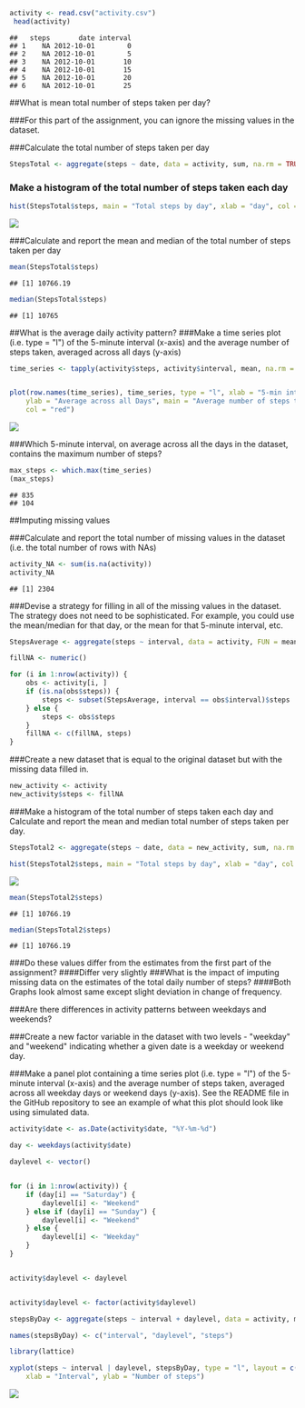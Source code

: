 

```r
activity <- read.csv("activity.csv")
 head(activity)
```

```
##   steps       date interval
## 1    NA 2012-10-01        0
## 2    NA 2012-10-01        5
## 3    NA 2012-10-01       10
## 4    NA 2012-10-01       15
## 5    NA 2012-10-01       20
## 6    NA 2012-10-01       25
```
 
##What is mean total number of steps taken per day?

###For this part of the assignment, you can ignore the missing values in the dataset.

###Calculate the total number of steps taken per day


```r
StepsTotal <- aggregate(steps ~ date, data = activity, sum, na.rm = TRUE)
```

### Make a histogram of the total number of steps taken each day


```r
hist(StepsTotal$steps, main = "Total steps by day", xlab = "day", col = "red")
```

![](PA1_template_files/figure-html/unnamed-chunk-3-1.png) 

###Calculate and report the mean and median of the total number of steps taken per day

```r
mean(StepsTotal$steps)
```

```
## [1] 10766.19
```

```r
median(StepsTotal$steps)
```

```
## [1] 10765
```


##What is the average daily activity pattern?
###Make a time series plot (i.e. type = "l") of the 5-minute interval (x-axis) and the average number of steps taken, averaged across all days (y-axis)


```r
time_series <- tapply(activity$steps, activity$interval, mean, na.rm = TRUE)


plot(row.names(time_series), time_series, type = "l", xlab = "5-min interval", 
    ylab = "Average across all Days", main = "Average number of steps taken", 
    col = "red")
```

![](PA1_template_files/figure-html/unnamed-chunk-5-1.png) 


###Which 5-minute interval, on average across all the days in the dataset, contains the maximum number of steps?


```r
max_steps <- which.max(time_series)
(max_steps)
```

```
## 835 
## 104
```


##Imputing missing values

###Calculate and report the total number of missing values in the dataset (i.e. the total number of rows with NAs)


```r
activity_NA <- sum(is.na(activity))
activity_NA
```

```
## [1] 2304
```

###Devise a strategy for filling in all of the missing values in the dataset. The strategy does not need to be sophisticated. For example, you could use the mean/median for that day, or the mean for that 5-minute interval, etc.


```r
StepsAverage <- aggregate(steps ~ interval, data = activity, FUN = mean)

fillNA <- numeric()

for (i in 1:nrow(activity)) {
    obs <- activity[i, ]
    if (is.na(obs$steps)) {
        steps <- subset(StepsAverage, interval == obs$interval)$steps
    } else {
        steps <- obs$steps
    }
    fillNA <- c(fillNA, steps)
}
```

###Create a new dataset that is equal to the original dataset but with the missing data filled in.



```r
new_activity <- activity
new_activity$steps <- fillNA
```

###Make a histogram of the total number of steps taken each day and Calculate and report the mean and median total number of steps taken per day. 

```r
StepsTotal2 <- aggregate(steps ~ date, data = new_activity, sum, na.rm = TRUE)
```


```r
hist(StepsTotal2$steps, main = "Total steps by day", xlab = "day", col = "red")
```

![](PA1_template_files/figure-html/unnamed-chunk-11-1.png) 

```r
mean(StepsTotal2$steps)
```

```
## [1] 10766.19
```

```r
median(StepsTotal2$steps)
```

```
## [1] 10766.19
```

###Do these values differ from the estimates from the first part of the assignment?
####Differ very slightly
###What is the impact of imputing missing data on the estimates of the total daily number of steps?
####Both Graphs look almost same except slight deviation in change of frequency.


###Are there differences in activity patterns between weekdays and weekends?

###Create a new factor variable in the dataset with two levels - "weekday" and "weekend" indicating whether a given date is a weekday or weekend day.

###Make a panel plot containing a time series plot (i.e. type = "l") of the 5-minute interval (x-axis) and the average number of steps taken, averaged across all weekday days or weekend days (y-axis). See the README file in the GitHub repository to see an example of what this plot should look like using simulated data.


```r
activity$date <- as.Date(activity$date, "%Y-%m-%d")
```

```r
day <- weekdays(activity$date)
```


```r
daylevel <- vector()


for (i in 1:nrow(activity)) {
    if (day[i] == "Saturday") {
        daylevel[i] <- "Weekend"
    } else if (day[i] == "Sunday") {
        daylevel[i] <- "Weekend"
    } else {
        daylevel[i] <- "Weekday"
    }
}


activity$daylevel <- daylevel


activity$daylevel <- factor(activity$daylevel)

stepsByDay <- aggregate(steps ~ interval + daylevel, data = activity, mean)

names(stepsByDay) <- c("interval", "daylevel", "steps")

library(lattice)

xyplot(steps ~ interval | daylevel, stepsByDay, type = "l", layout = c(1, 2), 
    xlab = "Interval", ylab = "Number of steps")
```

![](PA1_template_files/figure-html/unnamed-chunk-14-1.png) 
